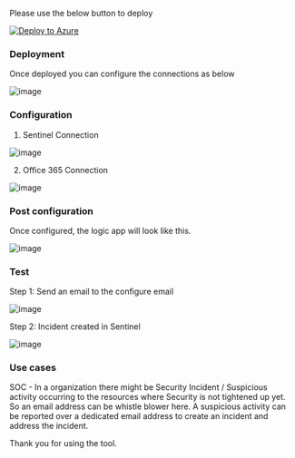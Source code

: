 



Please use the below button to deploy

[![Deploy to Azure](https://aka.ms/deploytoazurebutton)](https://portal.azure.com/#create/Microsoft.Template/uri/https%3A%2F%2Fraw.githubusercontent.com%2FAzure%2FAzure-Sentinel%2Fmaster%2FPlaybooks%2FCreate%2520Incidents%2520with%2520Email%2Fazuredeploy.json)

### Deployment

Once deployed you can configure the connections as below

![image](https://user-images.githubusercontent.com/20562985/196198346-2dbde9ca-9812-4c49-a0e6-d3ebca777bb3.png)


### Configuration

1. Sentinel Connection

![image](https://user-images.githubusercontent.com/20562985/196175586-0fd33803-6fd3-4429-8af4-945c8a0c8511.png)


2. Office 365 Connection

![image](https://user-images.githubusercontent.com/20562985/196175803-51712fbb-1bb4-4279-9d96-64cc24bcf63f.png)

### Post configuration

Once configured, the logic app will look like this.

![image](https://user-images.githubusercontent.com/20562985/195930261-a883dbc0-37ff-401c-87a6-74d4eba7ffea.png)

### Test

Step 1: Send an email to the configure email

![image](https://user-images.githubusercontent.com/20562985/196176523-21e76ca7-705f-468e-beec-aa75b814f742.png)


Step 2: Incident created in Sentinel 

![image](https://user-images.githubusercontent.com/20562985/196183706-02062a9c-eea2-4fd1-9d57-4bf540456341.png)


### Use cases

SOC - In a organization there might be Security Incident / Suspicious activity occurring to the resources where Security is not tightened up yet. 
So an email address can be whistle blower here. A suspicious activity can be reported over a dedicated email address to create an incident and address the incident.


Thank you for using the tool.

